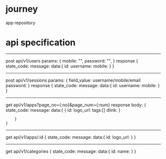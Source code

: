 # journey
app repository

# api specification

---------------------
post api/v1/users
	params:
	{
		mobile: "",
		password: "",
	}
	response
	{
		state_code:
		message:
		data:{
			id: 
			username:
			mobile:
		}
	}

---------------------
post api/v1/sessions
	params:
	{
		field_value: username/mobile/email
		password:
	}
	response
	{
		state_code:
		message:
		data:{
			id: 
			username:
			mobile:
		}
	}

---------------------
get api/v1/apps?page_no={:no}&page_num={:num}
response body:
	{
		state_code: 
		message:
		data:{
			{
				id:
				logo_url:
				tags:[]
				dlink:
			}

		}
	}

---------------------
get api/v1/apps/:id
	{
		state_code: 
		message:
		data:{
			id:
			logo_url:
		}
	}

---------------------
get api/v1/categories
	{
		state_code: 
		message:
		data:{
			id:
			name:
		}
	}

<!-- get api/v1/categories/:id -->

